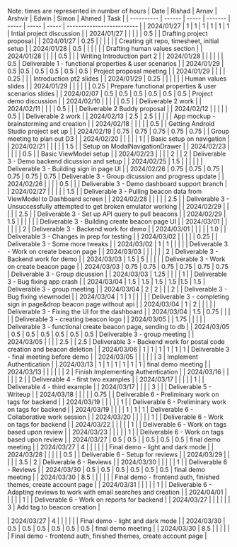 Note: times are represented in number of hours
| Date       | Rishad | Arnav | Arshvir | Edwin | Simon | Ahmed | Task                      |
| ---------- | ------ | ----- | ------- | ----- | ----- | ----- | ------------------------- |
| 2024/01/27 | 1      | 1     | 1       | 1     | 1     | 1     | Intial project discussion |
| 2024/01/27 |        |       |         |       | 0.5   |       | Drafting project proposal |
| 2024/01/27 | 0.25   |       |         |       |       |       | Creating git repo, timesheet, initial setup |
| 2024/01/28 | 0.5    |       |         |       |       |       | Drafting human values section |
| 2024/01/28 |        |       |         | 0.5   |       |       | Writing Introduction part 2 |
| 2024/01/28 |        |       |         |       |       | 0.5   | Deliverable 1 - functional properties & user scenarios |
| 2024/01/29 | 0.5    |0.5    | 0.5     | 0.5   | 0.5   | 0.5   | Project proposal meeting |
| 2024/01/29 |        |       |         | 0.25  |       |       | Introduction pt2 slides |
| 2024/01/29 | 0.25   |       |         |       |       |       | Human values slides |
| 2024/01/29 |        |       |         |       |       | 0.25  | Prepare functional properties & user scenarios slides |
| 2024/02/07 | 0.5    | 0.5   | 0.5     |  0.5  | 0.5   | 0.5   | Project demo discussion |
| 2024/02/10 |        |       |         |       | 0.5   |       | Deliverable 2 work        |
| 2024/02/11 |        |       |         |  0.5  |       |       | Deliverable 2 Buddy proposal |
| 2024/02/12 |        |       |         |       | 0.5   |       | Deliverable 2 work        |
| 2024/02/13 | 2.5    | 2.5   |         |       |       |       | App mockup - brainstorming and creation  |
| 2024/02/18 |        |       |         |       | 0.5   |       | Getting Android Studio project set up |
| 2024/02/19 | 0.75   | 0.75  | 0.75    | 0.75  | 0.75  |       | Group meeting to plan out D3 |
| 2024/02/20 |        |       |         |       | 1     |       | Basic setup on navigation |
| 2024/02/21 |        |       |         |       | 1.5   |       | Setup on ModalNavigationDrawer |
| 2024/02/23 |        |       |         |       | 0.5   |       | Basic ViewModel setup |
| 2024/02/23 |        |       |         | 2     |       | 2     | Deliverable 3 - Demo backend dicussion and setup |
| 2024/02/25 |  1.5   |       |         |       |       |       | Deliverable 3 - Building sign in page UI |
| 2024/02/26 | 0.75   | 0.75  | 0.75    | 0.75  | 0.75  | 0.75  | Deliverable 3 - Group dicussion and progress update |
| 2024/02/26 |        |       |         | 0.5   |       |       | Deliverable 3 - Demo dashboard support branch |
| 2024/02/27 |        |       |         |       | 1.5   |       | Deliverable 3 - Pulling beacon data from ViewModel to Dashboard screen |
| 2024/02/28 |        |       |         |       | 2.5   |       | Deliverable 3 - Unsuccessfully attempted to get broken emulator working |
| 2024/02/29 |        |       |         |       | 2.5   |       | Deliverable 3 - Set up API query to pull beacons |
| 2024/02/29 |  1.5   |       |         |       |       |       | Deliverable 3 - Building create beacon page UI |
| 2024/03/01 |        |       |         |       |       |   2   | Deliverable 3 - Backend work for demo |
| 2024/03/01 |        |       |         |       | 1.0   |       | Deliverable 3 - Changes in prep for testing |
| 2024/03/02 |        |       |         |       | 0.25  |       | Deliverable 3 - Some more tweaks |
| 2024/03/02 |  1     |   1   |         |       |       |       | Deliverable 3 - Work on create beacon page |
| 2024/03/03 |        |       |         |       |       |   2   | Deliverable 3 - Backend work for demo |
| 2024/03/03 |  1.5   |   5   |         |       |       |       | Deliverable 3 - Work on create beacon page |
| 2024/03/03 | 0.75   | 0.75  | 0.75    | 0.75  | 0.75  | 0.75  | Deliverable 3 - Group dicussion |
| 2024/03/03 |  1.25  |       |         |       |  1    |       | Deliverable 3 - Bug fixing app crash |
| 2024/03/04 |  1.5   | 1.5   | 1.5     |  1.5  |1.5    | 1.5   | Deliverable 3 - group meeting |
| 2024/03/04 |  2     | 2     |         |       | 2     |       | Deliverable 3 - Bug fixing viewmodel |
| 2024/03/04 |  1     | 1     |         |       |       |       | Deliverable 3 - completing sign in page&drop beacon page without api |
| 2024/03/04 |  1     | 2     |         |       |       |       | Deliverable 3 - Fixing the UI for the dashboard |
| 2024/03/04 |  1.5   | 0.75  |         |       |       |       | Deliverable 3 - creating beacon logo |
| 2024/03/05 |        | 1.75  |         |       |       |       | Deliverable 3 - functional create beacon page, sending to db |
| 2024/03/05 |  0.5   | 0.5   | 0.5     |  0.5  |  0.5  |   0.5 | Deliverable 3 - group meeting |
| 2024/03/05 |        |       |         |  2.5  |       |   2.5 | Deliverable 3 - Backend work for postal code creation and beacon deletion |
| 2024/03/06 |   1    |  1    |  1      |  1    |  1    |   1   | Deliverable 3 - final meeting before demo |
| 2024/03/05 |        |       |         |       |       |   3   | Implement Authentication |
| 2024/03/13 |   1    |  1    |  1      |  1    |  1    |   1   | final demo meeting |
| 2024/03/13 |        |       |         |       |       |   2   | Finish Implementing Authentication |
| 2024/03/16 |        |       |         |       |  2    |       | Deliverable 4 - first two examples |
| 2024/03/17 |        |       |         |       |  1    |       | Deliverable 4 - third example |
| 2024/03/17 |        |       |         |  3    |       |       | Deliverable 5 - Writeup |
| 2024/03/18 |        |       |         |       | 0.75  |       | Deliverable 6 - Preliminary work on tags for backend |
| 2024/03/19 |        |       |         |       |  1    |       | Deliverable 6 - Preliminary work on tags for backend |
| 2024/03/19 |        |       |         |  1    |  1    |   1   | Deliverable 6 - Collaborative work session |
| 2024/03/20 |        |       |         |       |  1    |       | Deliverable 6 - Work on tags for backend |
| 2024/03/22 |        |       |         |       |  1    |       | Deliverable 6 - Work on tags based upon review |
| 2024/03/23 |        |       |         |       |  1    |       | Deliverable 6 - Work on tags based upon review |
| 2024/03/27 |  0.5   |   0.5 |         |  0.5  |  0.5  | 0.5   | final demo meeting |
| 2024/03/27 |  4     |       |         |       |       |       | Final demo - light and dark mode |
| 2024/03/28 |        |       |         |       |  0.5  |       | Deliverable 6 - Setup for reviews |
| 2024/03/29 |        |       |         |       |  3.5  |   2   | Deliverable 6 - Reviews |
| 2024/03/30 |        |       |         |       |  1    |       | Deliverable 6 - Reviews |
| 2024/03/30 |  0.5   |   0.5 |  0.5    |  0.5  |  0.5  | 0.5   | final demo meeting |
| 2024/03/30 |  8.5   |       |         |       |       |       | Final demo - frontend auth, finished themes, create account page |
| 2024/03/31 |        |       |         |       |  1    |       | Deliverable 6 - Adapting reviews to work with email searches and creation |
| 2024/04/01 |        |       |         |       |  1    |       | Deliverable 6 - Work on reports for backend |
| 2024/03/27 |        |       |         |       |       |   3   | Add tag to beacon creation |

| 2024/03/27 |  4     |       |         |       |       |       | Final demo - light and dark mode |
| 2024/03/30 |  0.5   |   0.5 |  0.5    |  0.5  |  0.5  | 0.5   | final demo meeting |
| 2024/03/30 |  8.5   |       |         |       |       |       | Final demo - frontend auth, finished themes, create account page |
